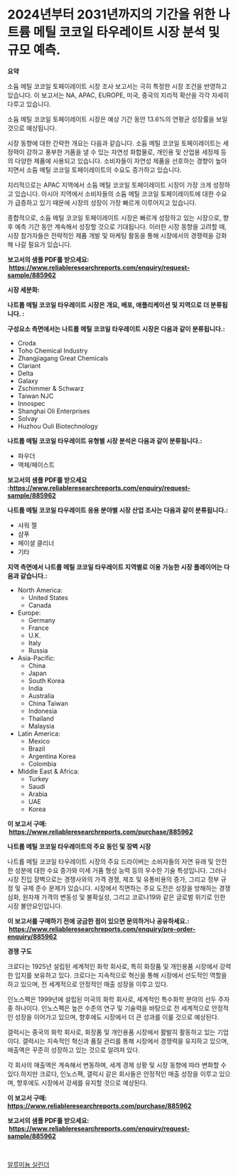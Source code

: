 <p><h1>2024년부터 2031년까지의 기간을 위한 나트륨 메틸 코코일 타우레이트 시장 분석 및 규모 예측.</h1></p><p><strong>요약</strong></p>
<p><p>소듐 메틸 코코일 토페이레이트 시장 조사 보고서는 극히 특정한 시장 조건을 반영하고 있습니다. 이 보고서는 NA, APAC, EUROPE, 미국, 중국의 지리적 확산을 각각 자세히 다루고 있습니다. </p><p>소듐 메틸 코코일 토페이레이트 시장은 예상 기간 동안 13.6%의 연평균 성장률을 보일 것으로 예상됩니다. </p><p>시장 동향에 대한 간략한 개요는 다음과 같습니다. 소듐 메틸 코코일 토페이레이트는 세정력이 강하고 풍부한 거품을 낼 수 있는 자연성 화합물로, 개인용 및 산업용 세정제 등의 다양한 제품에 사용되고 있습니다. 소비자들이 자연성 제품을 선호하는 경향이 높아지면서 소듐 메틸 코코일 토페이레이트의 수요도 증가하고 있습니다.</p><p>지리적으로는 APAC 지역에서 소듐 메틸 코코일 토페이레이트 시장이 가장 크게 성장하고 있습니다. 아시아 지역에서 소비자들의 소듐 메틸 코코일 토페이레이트에 대한 수요가 급증하고 있기 때문에 시장의 성장이 가장 빠르게 이루어지고 있습니다.</p><p>종합적으로, 소듐 메틸 코코일 토페이레이트 시장은 빠르게 성장하고 있는 시장으로, 향후 예측 기간 동안 계속해서 성장할 것으로 기대됩니다. 이러한 시장 동향을 고려할 때, 시장 참가자들은 전략적인 제품 개발 및 마케팅 활동을 통해 시장에서의 경쟁력을 강화해 나갈 필요가 있습니다.</p></p>
<p><strong>보고서의 샘플 PDF를 받으세요: &nbsp;<a href="https://www.reliableresearchreports.com/enquiry/request-sample/885962">https://www.reliableresearchreports.com/enquiry/request-sample/885962</a></strong></p>
<p><strong>시장 세분화:</strong></p>
<p><strong> 나트륨 메틸 코코일 타우레이트 시장은 개요, 배포, 애플리케이션 및 지역으로 더 분류됩니다. :</strong></p>
<p><strong>구성요소 측면에서는 나트륨 메틸 코코일 타우레이트 시장은 다음과 같이 분류됩니다.:</strong></p>
<p><ul><li>Croda</li><li>Toho Chemical Industry</li><li>Zhangjiagang Great Chemicals</li><li>Clariant</li><li>Delta</li><li>Galaxy</li><li>Zschimmer & Schwarz</li><li>Taiwan NJC</li><li>Innospec</li><li>Shanghai Oli Enterprises</li><li>Solvay</li><li>Huzhou Ouli Biotechnology</li></ul></p>
<p><strong> 나트륨 메틸 코코일 타우레이트 유형별 시장 분석은 다음과 같이 분류됩니다.:</strong></p>
<p><ul><li>파우더</li><li>액체/페이스트</li></ul></p>
<p><strong>보고서의 샘플 PDF를 받으세요 :<a href="https://www.reliableresearchreports.com/enquiry/request-sample/885962">https://www.reliableresearchreports.com/enquiry/request-sample/885962</a></strong></p>
<p><strong> 나트륨 메틸 코코일 타우레이트 응용 분야별 시장 산업 조사는 다음과 같이 분류됩니다.:</strong></p>
<p><ul><li>샤워 젤</li><li>샴푸</li><li>페이셜 클리너</li><li>기타</li></ul></p>
<p><strong>지역 측면에서 나트륨 메틸 코코일 타우레이트 지역별로 이용 가능한 시장 플레이어는 다음과 같습니다.:</strong></p>
<p><ul>
    <li>
        North America:
        <ul>
            <li>United States</li>
            <li>Canada</li>
        </ul>
    </li>
    <li>
        Europe:
        <ul>
            <li>Germany</li>
            <li>France</li>
            <li>U.K.</li>
            <li>Italy</li>
            <li>Russia</li>
        </ul>
    </li>
    <li>
        Asia-Pacific:
        <ul>
            <li>China</li>
            <li>Japan</li>
            <li>South Korea</li>
            <li>India</li>
            <li>Australia</li>
            <li>China Taiwan</li>
            <li>Indonesia</li>
            <li>Thailand</li>
            <li>Malaysia</li>
        </ul>
    </li>
    <li>
        Latin America:
        <ul>
            <li>Mexico</li>
            <li>Brazil</li>
            <li>Argentina Korea</li>
            <li>Colombia</li>
        </ul>
    </li>
    <li>
        Middle East & Africa:
        <ul>
            <li>Turkey</li>
            <li>Saudi</li>
            <li>Arabia</li>
            <li>UAE</li>
            <li>Korea</li>
        </ul>
    </li>
    </ul></p>
<p><strong>이 보고서 구매: &nbsp;<a href="https://www.reliableresearchreports.com/purchase/885962">https://www.reliableresearchreports.com/purchase/885962</a></strong></p>
<p><strong>나트륨 메틸 코코일 타우레이트의 주요 동인 및 장벽 시장</strong></p>
<p><p>나트륨 메틸 코코일 타우레이트 시장의 주요 드라이버는 소비자들의 자연 유래 및 안전한 성분에 대한 수요 증가와 미세 거품 형성 능력 등의 우수한 기술 특성입니다. 그러나 시장 진입 장벽으로는 경쟁사와의 가격 경쟁, 제조 및 유통비용의 증가, 그리고 정부 규정 및 규제 준수 문제가 있습니다. 시장에서 직면하는 주요 도전은 성장을 방해하는 경쟁 심화, 원자재 가격의 변동성 및 불확실성, 그리고 코로나19와 같은 글로벌 위기로 인한 시장 불안요인입니다.</p></p>
<p><strong>이 보고서를 구매하기 전에 궁금한 점이 있으면 문의하거나 공유하세요.: &nbsp;<a href="https://www.reliableresearchreports.com/enquiry/pre-order-enquiry/885962">https://www.reliableresearchreports.com/enquiry/pre-order-enquiry/885962</a></strong></p>
<p><strong>경쟁 구도</strong></p>
<p><p>크로다는 1925년 설립된 세계적인 화학 회사로, 특히 화장품 및 개인용품 시장에서 강력한 입지를 보유하고 있다. 크로다는 지속적으로 혁신을 통해 시장에서 선도적인 역할을 하고 있으며, 전 세계적으로 안정적인 매출 성장을 이루고 있다.</p><p>인노스펙은 1999년에 설립된 미국의 화학 회사로, 세계적인 특수화학 분야의 선두 주자 중 하나이다. 인노스펙은 높은 수준의 연구 및 기술력을 바탕으로 전 세계적으로 안정적인 성장을 이어가고 있으며, 향후에도 시장에서 더 큰 성과를 이룰 것으로 예상된다.</p><p>갤럭시는 중국의 화학 회사로, 화장품 및 개인용품 시장에서 활발히 활동하고 있는 기업이다. 갤럭시는 지속적인 혁신과 품질 관리를 통해 시장에서 경쟁력을 유지하고 있으며, 매출액은 꾸준히 성장하고 있는 것으로 알려져 있다.</p><p>각 회사의 매출액은 계속해서 변동하며, 세계 경제 상황 및 시장 동향에 따라 변화할 수 있다.하지만 크로다, 인노스펙, 갤럭시 같은 회사들은 안정적인 매출 성장을 이루고 있으며, 향후에도 시장에서 강세를 유지할 것으로 예상된다.</p></p>
<p><strong>이 보고서 구매: &nbsp; <a href="https://www.reliableresearchreports.com/purchase/885962">https://www.reliableresearchreports.com/purchase/885962</a></strong></p>
<p><strong>보고서의 샘플 PDF를 받으세요: &nbsp;<a href="https://www.reliableresearchreports.com/enquiry/request-sample/885962">https://www.reliableresearchreports.com/enquiry/request-sample/885962</a></strong><strong></strong></p>
<p>&nbsp;</p>
<p><p><a href="https://github.com/fernandotryO5lson96765/Market-Research-Report-List-1/blob/main/199660115400.md">알루미늄 실린더</a></p></p>